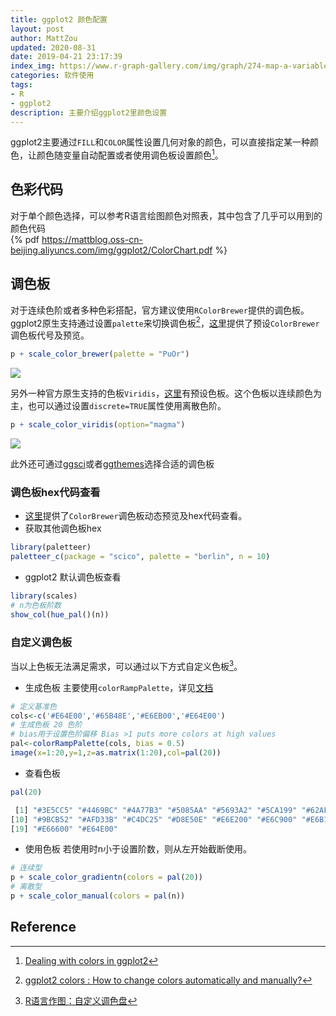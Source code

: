 ```yaml
---
title: ggplot2 颜色配置
layout: post
author: MattZou
updated: 2020-08-31
date: 2019-04-21 23:17:39
index_img: https://www.r-graph-gallery.com/img/graph/274-map-a-variable-to-ggplot2-scatterplot.png
categories: 软件使用
tags:
- R
- ggplot2
description: 主要介绍ggplot2里颜色设置
---
```


ggplot2主要通过`FILL`和`COLOR`属性设置几何对象的颜色，可以直接指定某一种颜色，让颜色随变量自动配置或者使用调色板设置颜色[^1]。

## 色彩代码
对于单个颜色选择，可以参考R语言绘图颜色对照表，其中包含了几乎可以用到的颜色代码
<br>
{% pdf https://mattblog.oss-cn-beijing.aliyuncs.com/img/ggplot2/ColorChart.pdf %}
<br>

## 调色板
对于连续色阶或者多种色彩搭配，官方建议使用`RColorBrewer`提供的调色板。
ggplot2原生支持通过设置`palette`来切换调色板[^2]，[这里](https://www.r-graph-gallery.com/38-rcolorbrewers-palettes.html)提供了预设`ColorBrewer`调色板代号及预览。
``` r
p + scale_color_brewer(palette = "PuOr")
```
![](https://www.r-graph-gallery.com/38-rcolorbrewers-palettes_files/figure-html/thecode-1.png)

另外一种官方原生支持的色板`Viridis`，[这里](https://cran.r-project.org/web/packages/viridis/vignettes/intro-to-viridis.html)有预设色板。这个色板以连续颜色为主，也可以通过设置`discrete=TRUE`属性使用离散色阶。
``` r
p + scale_color_viridis(option="magma")
```
![](https://mattblog.oss-cn-beijing.aliyuncs.com/img/ggplot2/viridis.png/pic)

此外还可通过[ggsci](https://cran.r-project.org/web/packages/ggsci/vignettes/ggsci.html)或者[ggthemes](https://yutannihilation.github.io/allYourFigureAreBelongToUs/ggthemes/)选择合适的调色板

### 调色板hex代码查看
- [这里](https://colorbrewer2.org/#type=sequential&scheme=BuGn&n=3)提供了`ColorBrewer`调色板动态预览及hex代码查看。
- 获取其他调色板hex
``` r
library(paletteer)
paletteer_c(package = "scico", palette = "berlin", n = 10)
```
- ggplot2 默认调色板查看
``` r
library(scales) 
# n为色板阶数
show_col(hue_pal()(n))
```

### 自定义调色板
当以上色板无法满足需求，可以通过以下方式自定义色板[^3]。

- 生成色板
主要使用`colorRampPalette`，详见[文档](https://www.rdocumentation.org/packages/dichromat/versions/1.1/topics/colorRampPalette)
``` r
# 定义基准色
cols<-c('#E64E00','#65B48E','#E6EB00','#E64E00')
# 生成色板 20 色阶
# bias用于设置色阶偏移 Bias >1 puts more colors at high values
pal<-colorRampPalette(cols, bias = 0.5)
image(x=1:20,y=1,z=as.matrix(1:20),col=pal(20))
```
- 查看色板
``` r
pal(20)

 [1] "#3E5CC5" "#4469BC" "#4A77B3" "#5085AA" "#5693A2" "#5CA199" "#62AF90" "#72B97F" "#86C268"
[10] "#9BCB52" "#AFD33B" "#C4DC25" "#D8E50E" "#E6E200" "#E6C900" "#E6B100" "#E69800" "#E67F00"
[19] "#E66600" "#E64E00"
```
- 使用色板
若使用时n小于设置阶数，则从左开始截断使用。
``` r
# 连续型
p + scale_color_gradientn(colors = pal(20))
# 离散型
p + scale_color_manual(colors = pal(n))
```

## Reference
[^1]: [Dealing with colors in ggplot2](https://www.r-graph-gallery.com/ggplot2-color.html)
[^2]: [ggplot2 colors : How to change colors automatically and manually?](http://www.sthda.com/english/wiki/ggplot2-colors-how-to-change-colors-automatically-and-manually)
[^3]: [R语言作图：自定义调色盘](https://zhuanlan.zhihu.com/p/144764468)